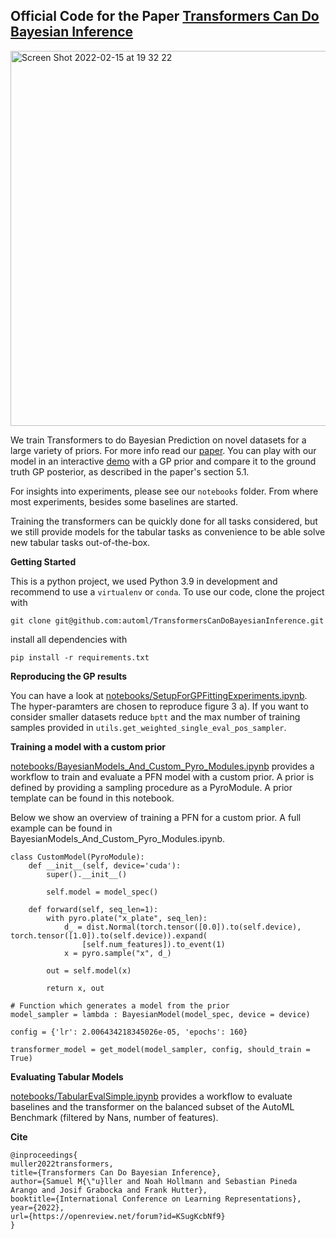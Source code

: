 ## Official Code for the Paper [Transformers Can Do Bayesian Inference](https://arxiv.org/abs/2112.10510)

<img width="600" alt="Screen Shot 2022-02-15 at 19 32 22" src="https://user-images.githubusercontent.com/9828297/154126371-d54af7b8-a997-426d-838f-eeaf590c2276.png">

We train Transformers to do Bayesian Prediction on novel datasets for a large variety of priors. For more info read our [paper](https://arxiv.org/abs/2112.10510).
You can play with our model in an interactive [demo](https://huggingface.co/spaces/samuelinferences/transformers-can-do-bayesian-inference) with a GP prior and compare it to the ground truth GP posterior, as described in the paper's section 5.1.

For insights into experiments, please see our `notebooks` folder. From where most experiments, besides some baselines are started.

Training the transformers can be quickly done for all tasks considered, but we still provide models for the tabular tasks as convenience to be able solve new tabular tasks out-of-the-box.


__Getting Started__

This is a python project, we used Python 3.9 in development and recommend to use a `virtualenv` or `conda`.
To use our code, clone the project with

```
git clone git@github.com:automl/TransformersCanDoBayesianInference.git
```

install all dependencies with

```
pip install -r requirements.txt
```


__Reproducing the GP results__

You can have a look at [notebooks/SetupForGPFittingExperiments.ipynb](notebooks/SetupForGPFittingExperiments.ipynb). The hyper-paramters are chosen to reproduce figure 3 a). If you want to consider smaller datasets reduce `bptt` and the max number of training samples provided in `utils.get_weighted_single_eval_pos_sampler`.


__Training a model with a custom prior__

[notebooks/BayesianModels_And_Custom_Pyro_Modules.ipynb](notebooks/BayesianModels_And_Custom_Pyro_Modules.ipynb) provides a workflow to train and evaluate a PFN model with a custom prior. A prior is defined by providing a sampling procedure as a PyroModule. A prior template can be found in this notebook.

Below we show an overview of training a PFN for a custom prior. A full example can be found in BayesianModels_And_Custom_Pyro_Modules.ipynb.
```
class CustomModel(PyroModule):
    def __init__(self, device='cuda'):
        super().__init__()

        self.model = model_spec()

    def forward(self, seq_len=1):
        with pyro.plate("x_plate", seq_len):
            d_ = dist.Normal(torch.tensor([0.0]).to(self.device), torch.tensor([1.0]).to(self.device)).expand(
                [self.num_features]).to_event(1)
            x = pyro.sample("x", d_)

        out = self.model(x)
        
        return x, out
```

```
# Function which generates a model from the prior
model_sampler = lambda : BayesianModel(model_spec, device = device)
```

```
config = {'lr': 2.006434218345026e-05, 'epochs': 160}

transformer_model = get_model(model_sampler, config, should_train = True)
```

__Evaluating Tabular Models__

[notebooks/TabularEvalSimple.ipynb](notebooks/TabularEvalSimple.ipynb) provides a workflow to evaluate baselines and the transformer on the balanced subset of the AutoML Benchmark (filtered by Nans, number of features).

__Cite__

```
@inproceedings{
muller2022transformers,
title={Transformers Can Do Bayesian Inference},
author={Samuel M{\"u}ller and Noah Hollmann and Sebastian Pineda Arango and Josif Grabocka and Frank Hutter},
booktitle={International Conference on Learning Representations},
year={2022},
url={https://openreview.net/forum?id=KSugKcbNf9}
}
```
